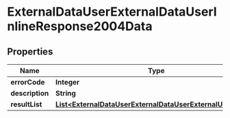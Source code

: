 # ExternalDataUserExternalDataUserInlineResponse2004Data

## Properties
Name | Type | Description | Notes
------------ | ------------- | ------------- | -------------
**errorCode** | **Integer** |  | 
**description** | **String** |  | 
**resultList** | [**List&lt;ExternalDataUserExternalDataUserExternalUserShare&gt;**](ExternalDataUserExternalDataUserExternalUserShare.md) |  |  [optional]
